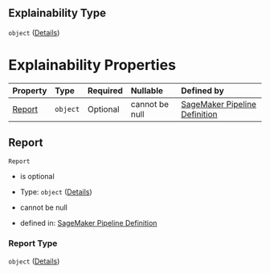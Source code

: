 ## Explainability Type

`object` ([Details](pipeline-definition-definitions-registermodelstep-properties-arguments-properties-modelmetrics-properties-explainability.md))

# Explainability Properties

| Property          | Type     | Required | Nullable       | Defined by                                                                                                                                                                                                                                                                                                                                                                                                 |
| :---------------- | :------- | :------- | :------------- | :--------------------------------------------------------------------------------------------------------------------------------------------------------------------------------------------------------------------------------------------------------------------------------------------------------------------------------------------------------------------------------------------------------- |
| [Report](#report) | `object` | Optional | cannot be null | [SageMaker Pipeline Definition](pipeline-definition-definitions-registermodelstep-properties-arguments-properties-modelmetrics-properties-explainability-properties-report.md "https://github.com/jerrypeng7773/sagemaker-model-building-pipeline-definition-JSON-schema/schema/#/definitions/RegisterModelStep/properties/Arguments/properties/ModelMetrics/properties/Explainability/properties/Report") |

## Report



`Report`

*   is optional

*   Type: `object` ([Details](pipeline-definition-definitions-registermodelstep-properties-arguments-properties-modelmetrics-properties-explainability-properties-report.md))

*   cannot be null

*   defined in: [SageMaker Pipeline Definition](pipeline-definition-definitions-registermodelstep-properties-arguments-properties-modelmetrics-properties-explainability-properties-report.md "https://github.com/jerrypeng7773/sagemaker-model-building-pipeline-definition-JSON-schema/schema/#/definitions/RegisterModelStep/properties/Arguments/properties/ModelMetrics/properties/Explainability/properties/Report")

### Report Type

`object` ([Details](pipeline-definition-definitions-registermodelstep-properties-arguments-properties-modelmetrics-properties-explainability-properties-report.md))
